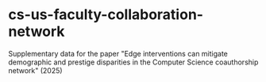 # cs-us-faculty-collaboration-network
Supplementary data for the paper "Edge interventions can mitigate demographic and prestige disparities in the Computer Science coauthorship network" (2025)
